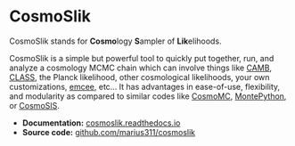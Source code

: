 CosmoSlik
=========

CosmoSlik stands for **Cosmo**logy **S**ampler of **Lik**elihoods. 

CosmoSlik is a simple but powerful tool to quickly put together, run, and analyze a cosmology MCMC chain which can involve things like [CAMB](http://www.camb.info), [CLASS](http://www.class-code.net), the Planck likelihood, other cosmological likelihoods, your own customizations, [emcee](http://dan.iel.fm/emcee/current/), etc... It has advantages in ease-of-use, flexibility, and modularity as compared to similar codes like [CosmoMC](http://cosmologist.info/cosmomc/), [MontePython](https://github.com/baudren/montepython_public), or [CosmoSIS](https://bitbucket.org/joezuntz/cosmosis/wiki/Demo1). 


* **Documentation:** [cosmoslik.readthedocs.io](http://cosmoslik.readthedocs.io)
* **Source code:** [github.com/marius311/cosmoslik](https://www.github.com/marius311/cosmoslik)
